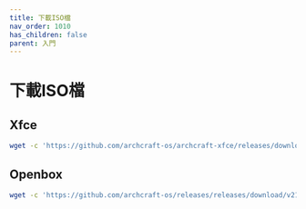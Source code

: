 ```yaml
---
title: 下載ISO檔
nav_order: 1010
has_children: false
parent: 入門
---
```



# 下載ISO檔


## Xfce

``` sh
wget -c 'https://github.com/archcraft-os/archcraft-xfce/releases/download/v21.06/archcraft-2021.06.20-x86_64.iso'
```


## Openbox

``` sh
wget -c 'https://github.com/archcraft-os/releases/releases/download/v21.06/archcraft-2021.06.06-x86_64.iso'
```
